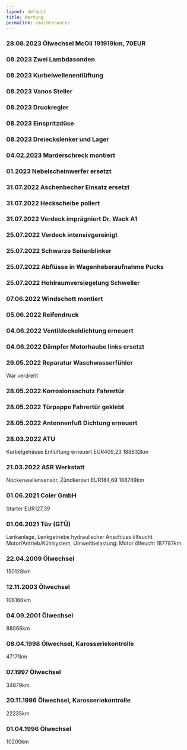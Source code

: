 ```yaml
---
layout: default
title: Wartung
permalink: /maintenance/
---
```


### 28.08.2023 Ölwechsel McOil 191919km, 70EUR

### 08.2023 Zwei Lambdasonden

### 08.2023 Kurbelwellenentlüftung

### 08.2023 Vanos Steller

### 08.2023 Druckregler

### 08.2023 Einspritzdüse

### 08.2023 Dreieckslenker und Lager

### 04.02.2023 Marderschreck montiert

### 01.2023 Nebelscheinwerfer ersetzt

### 31.07.2022 Aschenbecher Einsatz ersetzt

### 31.07.2022 Heckscheibe poliert

### 31.07.2022 Verdeck imprägniert Dr. Wack A1

### 25.07.2022 Verdeck intensivgereinigt

### 25.07.2022 Schwarze Seitenblinker

### 25.07.2022 Abflüsse in Wagenheberaufnahme Pucks

### 25.07.2022 Hohlraumversiegelung Schweller

### 07.06.2022 Windschott montiert

### 05.06.2022 Reifendruck

### 04.06.2022 Ventildeckeldichtung erneuert

### 04.06.2022 Dämpfer Motorhaube links ersetzt

### 29.05.2022 Reparatur Waschwasserfühler
War verdreht

### 28.05.2022 Korrosionsschutz Fahrertür

### 28.05.2022 Türpappe Fahrertür geklebt

### 28.05.2022 Antennenfuß Dichtung erneuert

### 28.03.2022 ATU
Kurbelgehäuse Entlüftung erneuert EUR409,23
188832km

### 21.03.2022 ASR Werkstatt
Nockenwellensensor, Zündkerzen EUR184,69
188749km

### 01.06.2021 Coler GmbH
Starter EUR127,39

### 01.06.2021 Tüv (GTÜ)
Lenkanlage, Lenkgetriebe hydraulischer Anschluss ölfeucht
Motor/Antrieb/Kühlsystem, Umweltbelastung: Motor ölfeucht
187787km

### 22.04.2009 Ölwechsel
150128km

### 12.11.2003 Ölwechsel
106166km

### 04.09.2001 Ölwechsel
88066km

### 08.04.1998 Ölwechsel, Karosseriekontrolle
47171km

### 07.1997 Ölwechsel
34879km

### 20.11.1996 Ölwechsel, Karosseriekontrolle
22235km

### 01.04.1996 Ölwechsel
10200km

